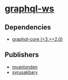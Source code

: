 # [graphql-ws](https://pypi.org/project/graphql-ws)

## Dependencies
- [graphql-core (<3,>=2.0)](packages/g/graphql-core.md)



## Publishers
- [mvanlonden](https://pypi.org/user/mvanlonden)
- [syrusakbary](https://pypi.org/user/syrusakbary)

